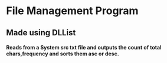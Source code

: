 # File Management Program
## Made using DLList
#### Reads from a System src txt file and outputs the count of total chars,frequency and sorts them asc or desc.
